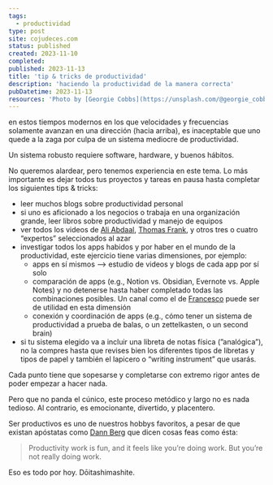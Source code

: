 ```yaml
---
tags:
  - productividad
type: post
site: cojudeces.com
status: published
created: 2023-11-10
completed: 
published: 2023-11-13
title: 'tip & tricks de productividad'
description: 'haciendo la productividad de la manera correcta'
pubDatetime: 2023-11-13
resources: 'Photo by [Georgie Cobbs](https://unsplash.com/@georgie_cobbs?utm_content=creditCopyText&utm_medium=referral&utm_source=unsplash) on [Unsplash](https://unsplash.com/photos/yellow-ceramic-mug-beside-gray-aluminum-imac-bKjHgo_Lbpo?utm_content=creditCopyText&utm_medium=referral&utm_source=unsplash)'
---
```

en estos tiempos modernos en los que velocidades y frecuencias solamente avanzan en una dirección (hacia arriba), es inaceptable que uno quede a la zaga por culpa de un sistema mediocre de productividad.

Un sistema robusto requiere software, hardware, y buenos hábitos.

No queremos alardear, pero tenemos experiencia en este tema. Lo más importante es dejar todos tus proyectos y tareas en pausa hasta completar los siguientes tips & tricks:

- leer muchos blogs sobre productividad personal
- si uno es aficionado a los negocios o trabaja en una organización grande, leer libros sobre productividad y manejo de equipos
- ver todos los videos de [Ali Abdaal](https://www.youtube.com/@aliabdaal), [Thomas Frank](https://www.youtube.com/@Thomasfrank), y otros tres o cuatro “expertos” seleccionados al azar
- investigar todos los apps habidos y por haber en el mundo de la productividad, este ejercicio tiene varias dimensiones, por ejemplo:
	- apps en sí mismos —> estudio de videos y blogs de cada app por sí solo
	- comparación de apps (e.g., Notion vs. Obsidian, Evernote vs. Apple Notes) y no detenerse hasta haber completado todas las combinaciones posibles. Un canal como el de [Francesco](https://www.youtube.com/@keepproductive) puede ser de utilidad en esta dimensión
	- conexión y coordinación de apps (e.g., cómo tener un sistema de productividad a prueba de balas, o un zettelkasten, o un second brain)
- si tu sistema elegido va a incluir una libreta de notas física (”analógica”), no la compres hasta que revises bien los diferentes tipos de libretas y tipos de papel y también el lapicero o “writing instrument” que usarás.

Cada punto tiene que sopesarse y completarse con extremo rigor antes de poder empezar a hacer nada.

Pero que no panda el cúnico, este proceso metódico y largo no es nada tedioso. Al contrario, es emocionante, divertido, y placentero. 

Ser productivos es uno de nuestros hobbys favoritos, a pesar de que existan apóstatas como [Dann Berg](https://dannb.org/blog/2023/obsidian-meeting-note-template/) que dicen cosas feas como ésta:

> Productivity work is fun, and it feels like you’re doing work. But you’re not really doing work.

Eso es todo por hoy. Dōitashimashite.